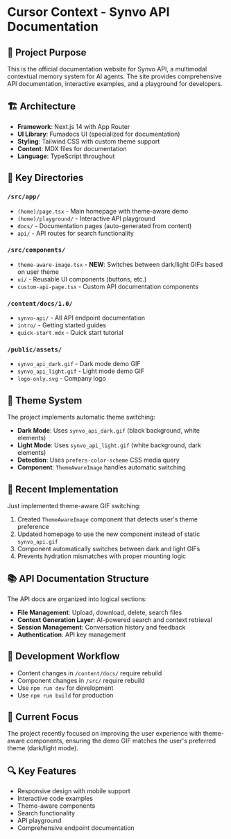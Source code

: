 # Cursor Context - Synvo API Documentation

## 🎯 Project Purpose
This is the official documentation website for Synvo API, a multimodal contextual memory system for AI agents. The site provides comprehensive API documentation, interactive examples, and a playground for developers.

## 🏗️ Architecture
- **Framework**: Next.js 14 with App Router
- **UI Library**: Fumadocs UI (specialized for documentation)
- **Styling**: Tailwind CSS with custom theme support
- **Content**: MDX files for documentation
- **Language**: TypeScript throughout

## 📁 Key Directories

### `/src/app/`
- `(home)/page.tsx` - Main homepage with theme-aware demo
- `(home)/playground/` - Interactive API playground
- `docs/` - Documentation pages (auto-generated from content)
- `api/` - API routes for search functionality

### `/src/components/`
- `theme-aware-image.tsx` - **NEW**: Switches between dark/light GIFs based on user theme
- `ui/` - Reusable UI components (buttons, etc.)
- `custom-api-page.tsx` - Custom API documentation components

### `/content/docs/1.0/`
- `synvo-api/` - All API endpoint documentation
- `intro/` - Getting started guides
- `quick-start.mdx` - Quick start tutorial

### `/public/assets/`
- `synvo_api_dark.gif` - Dark mode demo GIF
- `synvo_api_light.gif` - Light mode demo GIF
- `logo-only.svg` - Company logo

## 🎨 Theme System
The project implements automatic theme switching:
- **Dark Mode**: Uses `synvo_api_dark.gif` (black background, white elements)
- **Light Mode**: Uses `synvo_api_light.gif` (white background, dark elements)
- **Detection**: Uses `prefers-color-scheme` CSS media query
- **Component**: `ThemeAwareImage` handles automatic switching

## 🔧 Recent Implementation
Just implemented theme-aware GIF switching:
1. Created `ThemeAwareImage` component that detects user's theme preference
2. Updated homepage to use the new component instead of static `synvo_api.gif`
3. Component automatically switches between dark and light GIFs
4. Prevents hydration mismatches with proper mounting logic

## 📚 API Documentation Structure
The API docs are organized into logical sections:
- **File Management**: Upload, download, delete, search files
- **Context Generation Layer**: AI-powered search and context retrieval
- **Session Management**: Conversation history and feedback
- **Authentication**: API key management

## 🚀 Development Workflow
- Content changes in `/content/docs/` require rebuild
- Component changes in `/src/` require rebuild
- Use `npm run dev` for development
- Use `npm run build` for production

## 🎯 Current Focus
The project recently focused on improving the user experience with theme-aware components, ensuring the demo GIF matches the user's preferred theme (dark/light mode).

## 🔍 Key Features
- Responsive design with mobile support
- Interactive code examples
- Theme-aware components
- Search functionality
- API playground
- Comprehensive endpoint documentation
